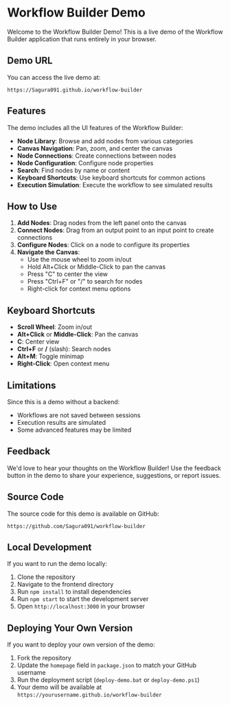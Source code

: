 # Workflow Builder Demo

Welcome to the Workflow Builder Demo! This is a live demo of the Workflow Builder application that runs entirely in your browser.

## Demo URL

You can access the live demo at:
```
https://Sagura091.github.io/workflow-builder
```

## Features

The demo includes all the UI features of the Workflow Builder:

- **Node Library**: Browse and add nodes from various categories
- **Canvas Navigation**: Pan, zoom, and center the canvas
- **Node Connections**: Create connections between nodes
- **Node Configuration**: Configure node properties
- **Search**: Find nodes by name or content
- **Keyboard Shortcuts**: Use keyboard shortcuts for common actions
- **Execution Simulation**: Execute the workflow to see simulated results

## How to Use

1. **Add Nodes**: Drag nodes from the left panel onto the canvas
2. **Connect Nodes**: Drag from an output point to an input point to create connections
3. **Configure Nodes**: Click on a node to configure its properties
4. **Navigate the Canvas**:
   - Use the mouse wheel to zoom in/out
   - Hold Alt+Click or Middle-Click to pan the canvas
   - Press "C" to center the view
   - Press "Ctrl+F" or "/" to search for nodes
   - Right-click for context menu options

## Keyboard Shortcuts

- **Scroll Wheel**: Zoom in/out
- **Alt+Click** or **Middle-Click**: Pan the canvas
- **C**: Center view
- **Ctrl+F** or **/** (slash): Search nodes
- **Alt+M**: Toggle minimap
- **Right-Click**: Open context menu

## Limitations

Since this is a demo without a backend:

- Workflows are not saved between sessions
- Execution results are simulated
- Some advanced features may be limited

## Feedback

We'd love to hear your thoughts on the Workflow Builder! Use the feedback button in the demo to share your experience, suggestions, or report issues.

## Source Code

The source code for this demo is available on GitHub:
```
https://github.com/Sagura091/workflow-builder
```

## Local Development

If you want to run the demo locally:

1. Clone the repository
2. Navigate to the frontend directory
3. Run `npm install` to install dependencies
4. Run `npm start` to start the development server
5. Open `http://localhost:3000` in your browser

## Deploying Your Own Version

If you want to deploy your own version of the demo:

1. Fork the repository
2. Update the `homepage` field in `package.json` to match your GitHub username
3. Run the deployment script (`deploy-demo.bat` or `deploy-demo.ps1`)
4. Your demo will be available at `https://yourusername.github.io/workflow-builder`
